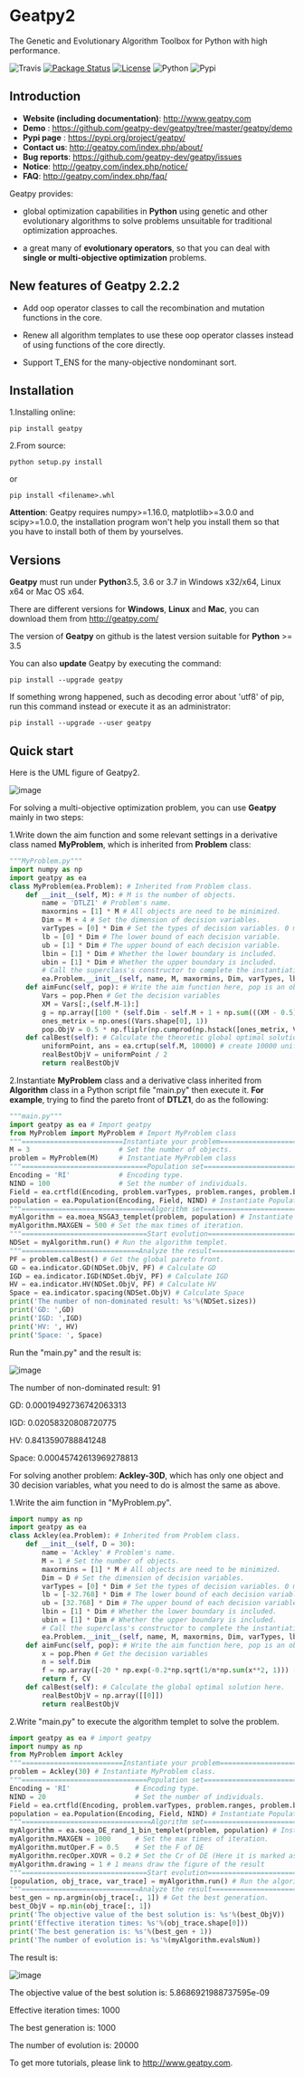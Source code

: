 # **Geatpy2** 
The Genetic and Evolutionary Algorithm Toolbox for Python with high performance.

![Travis](https://travis-ci.org/geatpy-dev/geatpy.svg?branch=master)
[![Package Status](https://img.shields.io/pypi/status/geatpy.svg)](https://pypi.org/project/geatpy/)
[![License](https://img.shields.io/pypi/l/geatpy.svg)](https://github.com/geatpy-dev/geatpy/blob/master/LICENSE)
![Python](https://img.shields.io/badge/python->=3.5-green.svg)
![Pypi](https://img.shields.io/badge/pypi-2.2.2-blue.svg)

## Introduction
* **Website (including documentation)**: http://www.geatpy.com
* **Demo** : https://github.com/geatpy-dev/geatpy/tree/master/geatpy/demo
* **Pypi page** : https://pypi.org/project/geatpy/
* **Contact us**: http://geatpy.com/index.php/about/
* **Bug reports**: https://github.com/geatpy-dev/geatpy/issues
* **Notice**: http://geatpy.com/index.php/notice/
* **FAQ**: http://geatpy.com/index.php/faq/

Geatpy provides:

* global optimization capabilities in **Python** using genetic and other evolutionary algorithms to solve problems unsuitable for traditional optimization approaches.

* a great many of **evolutionary operators**, so that you can deal with **single or multi-objective optimization** problems.

## New features of Geatpy 2.2.2

* Add oop operator classes to call the recombination and mutation functions in the core.

* Renew all algorithm templates to use these oop operator classes instead of using functions of the core directly.

* Support T_ENS for the many-objective nondominant sort.

## Installation
1.Installing online:

    pip install geatpy

2.From source:

    python setup.py install

or

    pip install <filename>.whl

**Attention**: Geatpy requires numpy>=1.16.0, matplotlib>=3.0.0 and scipy>=1.0.0, the installation program won't help you install them so that you have to install both of them by yourselves.

## Versions

**Geatpy** must run under **Python**3.5, 3.6 or 3.7 in Windows x32/x64, Linux x64 or Mac OS x64.

There are different versions for **Windows**, **Linux** and **Mac**, you can download them from http://geatpy.com/

The version of **Geatpy** on github is the latest version suitable for **Python** >= 3.5

You can also **update** Geatpy by executing the command:

    pip install --upgrade geatpy

If something wrong happened, such as decoding error about 'utf8' of pip, run this command instead or execute it as an administrator:

    pip install --upgrade --user geatpy

Quick start
-----------

Here is the UML figure of Geatpy2.

![image](https://github.com/geatpy-dev/geatpy/blob/master/structure.png)

For solving a multi-objective optimization problem, you can use **Geatpy** mainly in two steps:

1.Write down the aim function and some relevant settings in a derivative class named **MyProblem**, which is inherited from **Problem** class:

```python
"""MyProblem.py"""
import numpy as np
import geatpy as ea
class MyProblem(ea.Problem): # Inherited from Problem class.
    def __init__(self, M): # M is the number of objects.
        name = 'DTLZ1' # Problem's name.
        maxormins = [1] * M # All objects are need to be minimized.
        Dim = M + 4 # Set the dimension of decision variables.
        varTypes = [0] * Dim # Set the types of decision variables. 0 means continuous while 1 means discrete.
        lb = [0] * Dim # The lower bound of each decision variable.
        ub = [1] * Dim # The upper bound of each decision variable.
        lbin = [1] * Dim # Whether the lower boundary is included.
        ubin = [1] * Dim # Whether the upper boundary is included.
        # Call the superclass's constructor to complete the instantiation
        ea.Problem.__init__(self, name, M, maxormins, Dim, varTypes, lb, ub, lbin, ubin)
    def aimFunc(self, pop): # Write the aim function here, pop is an object of Population class.
        Vars = pop.Phen # Get the decision variables
        XM = Vars[:,(self.M-1):]
        g = np.array([100 * (self.Dim - self.M + 1 + np.sum(((XM - 0.5)**2 - np.cos(20 * np.pi * (XM - 0.5))), 1))]).T
        ones_metrix = np.ones((Vars.shape[0], 1))
        pop.ObjV = 0.5 * np.fliplr(np.cumprod(np.hstack([ones_metrix, Vars[:,:self.M-1]]), 1)) * np.hstack([ones_metrix, 1 - Vars[:, range(self.M - 2, -1, -1)]]) * np.tile(1 + g, (1, self.M))
    def calBest(self): # Calculate the theoretic global optimal solution here.
        uniformPoint, ans = ea.crtup(self.M, 10000) # create 10000 uniform points.
        realBestObjV = uniformPoint / 2
        return realBestObjV
```

2.Instantiate **MyProblem** class and a derivative class inherited from **Algorithm** class in a Python script file "main.py" then execute it. **For example**, trying to find the pareto front of **DTLZ1**, do as the following:

```python
"""main.py"""
import geatpy as ea # Import geatpy
from MyProblem import MyProblem # Import MyProblem class
"""=========================Instantiate your problem=========================="""
M = 3                      # Set the number of objects.
problem = MyProblem(M)     # Instantiate MyProblem class
"""===============================Population set=============================="""
Encoding = 'RI'            # Encoding type.
NIND = 100                 # Set the number of individuals.
Field = ea.crtfld(Encoding, problem.varTypes, problem.ranges, problem.borders) # Create the field descriptor.
population = ea.Population(Encoding, Field, NIND) # Instantiate Population class(Just instantiate, not initialize the population yet.)
"""================================Algorithm set==============================="""
myAlgorithm = ea.moea_NSGA3_templet(problem, population) # Instantiate a algorithm class.
myAlgorithm.MAXGEN = 500 # Set the max times of iteration.
"""===============================Start evolution=============================="""
NDSet = myAlgorithm.run() # Run the algorithm templet.
"""=============================Analyze the result============================="""
PF = problem.calBest() # Get the global pareto front.
GD = ea.indicator.GD(NDSet.ObjV, PF) # Calculate GD
IGD = ea.indicator.IGD(NDSet.ObjV, PF) # Calculate IGD
HV = ea.indicator.HV(NDSet.ObjV, PF) # Calculate HV
Space = ea.indicator.spacing(NDSet.ObjV) # Calculate Space
print('The number of non-dominated result: %s'%(NDSet.sizes))
print('GD: ',GD)
print('IGD: ',IGD)
print('HV: ', HV)
print('Space: ', Space)
```

Run the "main.py" and the result is:

![image](https://github.com/geatpy-dev/geatpy/blob/master/geatpy/testbed/moea_test/moea_test_DTLZ/Pareto%20Front.svg)

The number of non-dominated result: 91

GD:  0.00019492736742063313

IGD:  0.02058320808720775

HV:  0.8413590788841248

Space:  0.00045742613969278813

For solving another problem: **Ackley-30D**, which has only one object and 30 decision variables, what you need to do is almost the same as above.

1.Write the aim function in "MyProblem.py".

```python
import numpy as np
import geatpy as ea
class Ackley(ea.Problem): # Inherited from Problem class.
    def __init__(self, D = 30):
        name = 'Ackley' # Problem's name.
        M = 1 # Set the number of objects.
        maxormins = [1] * M # All objects are need to be minimized.
        Dim = D # Set the dimension of decision variables.
        varTypes = [0] * Dim # Set the types of decision variables. 0 means continuous while 1 means discrete.
        lb = [-32.768] * Dim # The lower bound of each decision variable.
        ub = [32.768] * Dim # The upper bound of each decision variable.
        lbin = [1] * Dim # Whether the lower boundary is included.
        ubin = [1] * Dim # Whether the upper boundary is included.
        # Call the superclass's constructor to complete the instantiation
        ea.Problem.__init__(self, name, M, maxormins, Dim, varTypes, lb, ub, lbin, ubin)
    def aimFunc(self, pop): # Write the aim function here, pop is an object of Population class.
        x = pop.Phen # Get the decision variables
        n = self.Dim
        f = np.array([-20 * np.exp(-0.2*np.sqrt(1/n*np.sum(x**2, 1))) - np.exp(1/n * np.sum(np.cos(2 * np.pi * x), 1)) + np.e + 20]).T
        return f, CV
    def calBest(self): # Calculate the global optimal solution here.
        realBestObjV = np.array([[0]])
        return realBestObjV
```

2.Write "main.py" to execute the algorithm templet to solve the problem.

```python
import geatpy as ea # import geatpy
import numpy as np
from MyProblem import Ackley
"""=========================Instantiate your problem=========================="""
problem = Ackley(30) # Instantiate MyProblem class.
"""===============================Population set=============================="""
Encoding = 'RI'                # Encoding type.
NIND = 20                      # Set the number of individuals.
Field = ea.crtfld(Encoding, problem.varTypes, problem.ranges, problem.borders) # Create the field descriptor.
population = ea.Population(Encoding, Field, NIND) # Instantiate Population class(Just instantiate, not initialize the population yet.)
"""================================Algorithm set==============================="""
myAlgorithm = ea.soea_DE_rand_1_bin_templet(problem, population) # Instantiate a algorithm class.
myAlgorithm.MAXGEN = 1000      # Set the max times of iteration.
myAlgorithm.mutOper.F = 0.5    # Set the F of DE
myAlgorithm.recOper.XOVR = 0.2 # Set the Cr of DE (Here it is marked as XOVR)
myAlgorithm.drawing = 1 # 1 means draw the figure of the result
"""===============================Start evolution=============================="""
[population, obj_trace, var_trace] = myAlgorithm.run() # Run the algorithm templet.
"""=============================Analyze the result============================="""
best_gen = np.argmin(obj_trace[:, 1]) # Get the best generation.
best_ObjV = np.min(obj_trace[:, 1])
print('The objective value of the best solution is: %s'%(best_ObjV))
print('Effective iteration times: %s'%(obj_trace.shape[0]))
print('The best generation is: %s'%(best_gen + 1))
print('The number of evolution is: %s'%(myAlgorithm.evalsNum))
```

The result is:

![image](https://github.com/geatpy-dev/geatpy/blob/master/geatpy/testbed/soea_test/soea_test_Ackley/result1.svg)

The objective value of the best solution is: 5.8686921988737595e-09

Effective iteration times: 1000

The best generation is: 1000

The number of evolution is: 20000

To get more tutorials, please link to http://www.geatpy.com.
